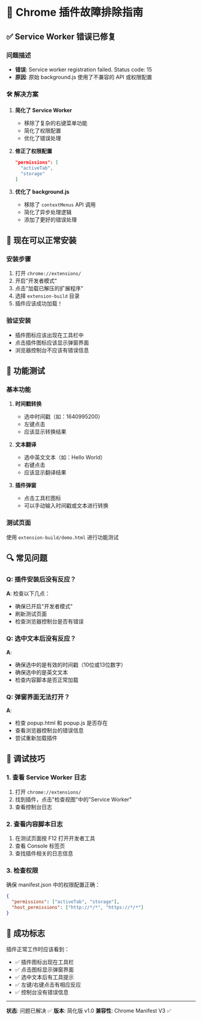 # 🔧 Chrome 插件故障排除指南

## ✅ Service Worker 错误已修复

### 问题描述
- **错误**: Service worker registration failed. Status code: 15
- **原因**: 原始 background.js 使用了不兼容的 API 或权限配置

### 🛠️ 解决方案

1. **简化了 Service Worker**
   - 移除了复杂的右键菜单功能
   - 简化了权限配置
   - 优化了错误处理

2. **修正了权限配置**
   ```json
   "permissions": [
     "activeTab",
     "storage"
   ]
   ```

3. **优化了 background.js**
   - 移除了 `contextMenus` API 调用
   - 简化了异步处理逻辑
   - 添加了更好的错误处理

## 🚀 现在可以正常安装

### 安装步骤
1. 打开 `chrome://extensions/`
2. 开启"开发者模式"
3. 点击"加载已解压的扩展程序"
4. 选择 `extension-build` 目录
5. 插件应该成功加载！

### 验证安装
- 插件图标应该出现在工具栏中
- 点击插件图标应该显示弹窗界面
- 浏览器控制台不应该有错误信息

## 🎯 功能测试

### 基本功能
1. **时间戳转换**
   - 选中时间戳（如：1640995200）
   - 左键点击
   - 应该显示转换结果

2. **文本翻译**
   - 选中英文文本（如：Hello World）
   - 右键点击
   - 应该显示翻译结果

3. **插件弹窗**
   - 点击工具栏图标
   - 可以手动输入时间戳或文本进行转换

### 测试页面
使用 `extension-build/demo.html` 进行功能测试

## 🔍 常见问题

### Q: 插件安装后没有反应？
**A**: 检查以下几点：
- 确保已开启"开发者模式"
- 刷新测试页面
- 检查浏览器控制台是否有错误

### Q: 选中文本后没有反应？
**A**:
- 确保选中的是有效的时间戳（10位或13位数字）
- 确保选中的是英文文本
- 检查内容脚本是否正常加载

### Q: 弹窗界面无法打开？
**A**:
- 检查 popup.html 和 popup.js 是否存在
- 查看浏览器控制台的错误信息
- 尝试重新加载插件

## 📝 调试技巧

### 1. 查看 Service Worker 日志
1. 打开 `chrome://extensions/`
2. 找到插件，点击"检查视图"中的"Service Worker"
3. 查看控制台日志

### 2. 查看内容脚本日志
1. 在测试页面按 F12 打开开发者工具
2. 查看 Console 标签页
3. 查找插件相关的日志信息

### 3. 检查权限
确保 manifest.json 中的权限配置正确：
```json
{
  "permissions": ["activeTab", "storage"],
  "host_permissions": ["http://*/*", "https://*/*"]
}
```

## 🎉 成功标志

插件正常工作时应该看到：
- ✅ 插件图标出现在工具栏
- ✅ 点击图标显示弹窗界面
- ✅ 选中文本后有工具提示
- ✅ 左键/右键点击有相应反应
- ✅ 控制台没有错误信息

---

**状态**: 问题已解决 ✅
**版本**: 简化版 v1.0
**兼容性**: Chrome Manifest V3 ✅
